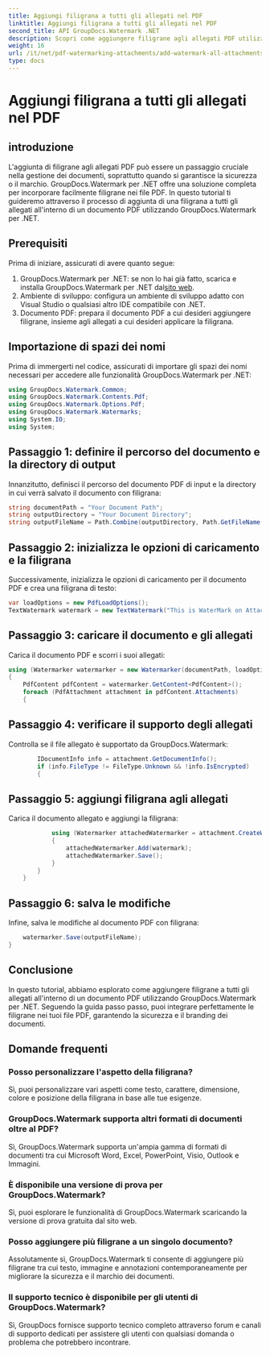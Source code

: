 ```yaml
---
title: Aggiungi filigrana a tutti gli allegati nel PDF
linktitle: Aggiungi filigrana a tutti gli allegati nel PDF
second_title: API GroupDocs.Watermark .NET
description: Scopri come aggiungere filigrane agli allegati PDF utilizzando GroupDocs.Watermark per .NET. Proteggi facilmente i tuoi documenti con filigrane personalizzate.
weight: 16
url: /it/net/pdf-watermarking-attachments/add-watermark-all-attachments-pdf/
type: docs
---
```

# Aggiungi filigrana a tutti gli allegati nel PDF

## introduzione
L'aggiunta di filigrane agli allegati PDF può essere un passaggio cruciale nella gestione dei documenti, soprattutto quando si garantisce la sicurezza o il marchio. GroupDocs.Watermark per .NET offre una soluzione completa per incorporare facilmente filigrane nei file PDF. In questo tutorial ti guideremo attraverso il processo di aggiunta di una filigrana a tutti gli allegati all'interno di un documento PDF utilizzando GroupDocs.Watermark per .NET.
## Prerequisiti
Prima di iniziare, assicurati di avere quanto segue:
1.  GroupDocs.Watermark per .NET: se non lo hai già fatto, scarica e installa GroupDocs.Watermark per .NET dal[sito web](https://releases.groupdocs.com/Watermark/net/).
2. Ambiente di sviluppo: configura un ambiente di sviluppo adatto con Visual Studio o qualsiasi altro IDE compatibile con .NET.
3. Documento PDF: prepara il documento PDF a cui desideri aggiungere filigrane, insieme agli allegati a cui desideri applicare la filigrana.

## Importazione di spazi dei nomi
Prima di immergerti nel codice, assicurati di importare gli spazi dei nomi necessari per accedere alle funzionalità GroupDocs.Watermark per .NET:
```csharp
using GroupDocs.Watermark.Common;
using GroupDocs.Watermark.Contents.Pdf;
using GroupDocs.Watermark.Options.Pdf;
using GroupDocs.Watermark.Watermarks;
using System.IO;
using System;
```
## Passaggio 1: definire il percorso del documento e la directory di output
Innanzitutto, definisci il percorso del documento PDF di input e la directory in cui verrà salvato il documento con filigrana:
```csharp
string documentPath = "Your Document Path";
string outputDirectory = "Your Document Directory";
string outputFileName = Path.Combine(outputDirectory, Path.GetFileName(documentPath));
```
## Passaggio 2: inizializza le opzioni di caricamento e la filigrana
Successivamente, inizializza le opzioni di caricamento per il documento PDF e crea una filigrana di testo:
```csharp
var loadOptions = new PdfLoadOptions();
TextWatermark watermark = new TextWatermark("This is WaterMark on Attachment", new Font("Arial", 19));
```
## Passaggio 3: caricare il documento e gli allegati
Carica il documento PDF e scorri i suoi allegati:
```csharp
using (Watermarker watermarker = new Watermarker(documentPath, loadOptions))
{
    PdfContent pdfContent = watermarker.GetContent<PdfContent>();
    foreach (PdfAttachment attachment in pdfContent.Attachments)
    {
```
## Passaggio 4: verificare il supporto degli allegati
Controlla se il file allegato è supportato da GroupDocs.Watermark:
```csharp
        IDocumentInfo info = attachment.GetDocumentInfo();
        if (info.FileType != FileType.Unknown && !info.IsEncrypted)
        {
```
## Passaggio 5: aggiungi filigrana agli allegati
Carica il documento allegato e aggiungi la filigrana:
```csharp
            using (Watermarker attachedWatermarker = attachment.CreateWatermarker())
            {
                attachedWatermarker.Add(watermark);
                attachedWatermarker.Save();
            }
        }
    }
```
## Passaggio 6: salva le modifiche
Infine, salva le modifiche al documento PDF con filigrana:
```csharp
    watermarker.Save(outputFileName);
}
```

## Conclusione
In questo tutorial, abbiamo esplorato come aggiungere filigrane a tutti gli allegati all'interno di un documento PDF utilizzando GroupDocs.Watermark per .NET. Seguendo la guida passo passo, puoi integrare perfettamente le filigrane nei tuoi file PDF, garantendo la sicurezza e il branding dei documenti.
## Domande frequenti
### Posso personalizzare l'aspetto della filigrana?
Sì, puoi personalizzare vari aspetti come testo, carattere, dimensione, colore e posizione della filigrana in base alle tue esigenze.
### GroupDocs.Watermark supporta altri formati di documenti oltre al PDF?
Sì, GroupDocs.Watermark supporta un'ampia gamma di formati di documenti tra cui Microsoft Word, Excel, PowerPoint, Visio, Outlook e Immagini.
### È disponibile una versione di prova per GroupDocs.Watermark?
Sì, puoi esplorare le funzionalità di GroupDocs.Watermark scaricando la versione di prova gratuita dal sito web.
### Posso aggiungere più filigrane a un singolo documento?
Assolutamente sì, GroupDocs.Watermark ti consente di aggiungere più filigrane tra cui testo, immagine e annotazioni contemporaneamente per migliorare la sicurezza e il marchio dei documenti.
### Il supporto tecnico è disponibile per gli utenti di GroupDocs.Watermark?
Sì, GroupDocs fornisce supporto tecnico completo attraverso forum e canali di supporto dedicati per assistere gli utenti con qualsiasi domanda o problema che potrebbero incontrare.